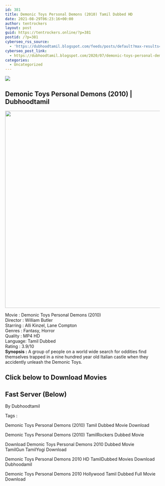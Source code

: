 ```yaml
---
id: 381
title: Demonic Toys Personal Demons (2010) Tamil Dubbed HD
date: 2021-08-29T06:23:16+00:00
author: tentrockers
layout: post
guid: https://tentrockers.online/?p=381
postid: /?p=381
cyberseo_rss_source:
  - 'https://dubhoodtamil.blogspot.com/feeds/posts/default?max-results=150&start-index=151'
cyberseo_post_link:
  - https://dubhoodtamil.blogspot.com/2020/07/demonic-toys-personal-demons-2010.html
categories:
  - Uncategorized
---
```

<div class="media_block">
  <img src="https://1.bp.blogspot.com/-mImy6CwAqvs/Xv8Hx0MkBkI/AAAAAAAABnU/L5J_2ZlKunQY8hNrjpcVNlCtMC5JMJ06ACNcBGAsYHQ/s72-c/91YXUoTSipL._RI_.jpg" class="media_thumbnail" />
</div>

<div dir="ltr" trbidi="on" readability="20.973333333333">
  <h2>
    <span>Demonic Toys Personal Demons (2010) | Dubhoodtamil</span>
  </h2>
  
  <div class="separator">
    <a href="https://1.bp.blogspot.com/-mImy6CwAqvs/Xv8Hx0MkBkI/AAAAAAAABnU/L5J_2ZlKunQY8hNrjpcVNlCtMC5JMJ06ACNcBGAsYHQ/s1600/91YXUoTSipL._RI_.jpg" imageanchor="1"><img loading="lazy" border="0" data-original-height="1600" data-original-width="1270" height="640" src="https://1.bp.blogspot.com/-mImy6CwAqvs/Xv8Hx0MkBkI/AAAAAAAABnU/L5J_2ZlKunQY8hNrjpcVNlCtMC5JMJ06ACNcBGAsYHQ/s640/91YXUoTSipL._RI_.jpg" width="508" /></a>
  </div>
  
  <p>
    Movie<span> </span>:<span> </span>Demonic Toys Personal Demons (2010)<br />Director<span> </span>:<span> </span>William Butler<br />Starring<span> </span>:<span> </span>Alli Kinzel, Lane Compton<br />Genres<span> </span>:<span> </span>Fantasy, Horror<br />Quality<span> </span>:<span> </span>MP4 HD<br />Language:<span> </span>Tamil Dubbed<br />Rating<span> </span>:<span> </span>3.9/10<br /><b>Synopsis :</b> A group of people on a world wide search for oddities find themselves trapped in a nine hundred year old Italian castle when they accidently unleash the Demonic Toys.
  </p>
  
  <h2>
    <span>Click below to Download Movies</span>
  </h2>
  
  <h2>
    <span><b>Fast Server (Below)</b></span>
  </h2>
  
  <p>
    <span>By Dubhoodtamil</span>
  </p>
  
  <p>
    <span>Tags :</span>
  </p>
  
  <p>
    <span>Demonic Toys Personal Demons (2010) Tamil Dubbed Movie Download</span>
  </p>
  
  <p>
    <span>Demonic Toys Personal Demons (2010) TamilRockers Dubbed Movie</span>
  </p>
  
  <p>
    <span>Download Demonic Toys Personal Demons 2010 Dubbed Movie TamilGun&nbsp;</span><span>TamilYogi Download</span>
  </p>
  
  <p>
    <span>Demonic Toys Personal Demons 2010 HD TamilDubbed Movies Download Dubhoodamil</span>
  </p>
  
  <p>
    <span>Demonic Toys Personal Demons 2010 Hollywood Tamil Dubbed Full Movie Download</span>
  </p></p>
</div>